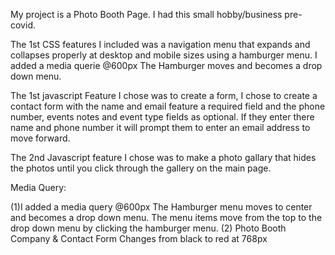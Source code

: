 My project is a Photo Booth Page. I had this small hobby/business pre-covid.

The 1st CSS features I included was a navigation menu that expands and collapses properly at desktop and mobile sizes using a hamburger menu. I added a media querie @600px The Hamburger moves and becomes a drop down menu. 

The 1st javascript Feature I chose was to create a form, I chose to create a contact form with the name and email feature a required field and the phone number, events notes and event type fields as optional. If they enter there name and phone number it will prompt them to enter an email address to move forward. 

The 2nd Javascript feature I chose was to make a photo gallary that hides the photos until you click through the gallery on the main page. 



Media Query: 

(1)I added a media query @600px The Hamburger menu moves to center and becomes a drop down menu. The menu items move from the top to the drop down menu by clicking the hamburger menu.
(2) Photo Booth Company & Contact Form Changes from black to red at 768px

